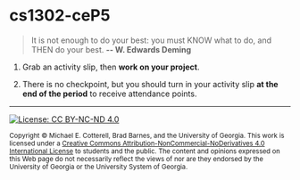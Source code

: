 # cs1302-ceP5

> It is not enough to do your best: you must KNOW what to do, and THEN do your best.
> **-- W. Edwards Deming**

1. Grab an activity slip, then **work on your project**. 

1. There is no checkpoint, but you should turn in your activity slip **at the end of the period**
   to receive attendance points.

<hr/>

[![License: CC BY-NC-ND 4.0](https://img.shields.io/badge/License-CC%20BY--NC--ND%204.0-lightgrey.svg)](http://creativecommons.org/licenses/by-nc-nd/4.0/)

<small>
Copyright &copy; Michael E. Cotterell, Brad Barnes, and the University of Georgia.
This work is licensed under a <a rel="license" href="http://creativecommons.org/licenses/by-nc-nd/4.0/">Creative Commons Attribution-NonCommercial-NoDerivatives 4.0 International License</a> to students and the public.
The content and opinions expressed on this Web page do not necessarily reflect the views of nor are they endorsed by the University of Georgia or the University System of Georgia.
</small>
